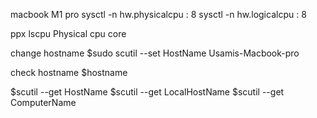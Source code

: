 macbook M1 pro 
sysctl -n hw.physicalcpu : 8
sysctl -n hw.logicalcpu : 8

ppx
lscpu
Physical cpu core 

change hostname
$sudo scutil --set HostName Usamis-Macbook-pro

check hostname 
$hostname

$scutil --get HostName
$scutil --get LocalHostName
$scutil --get ComputerName


